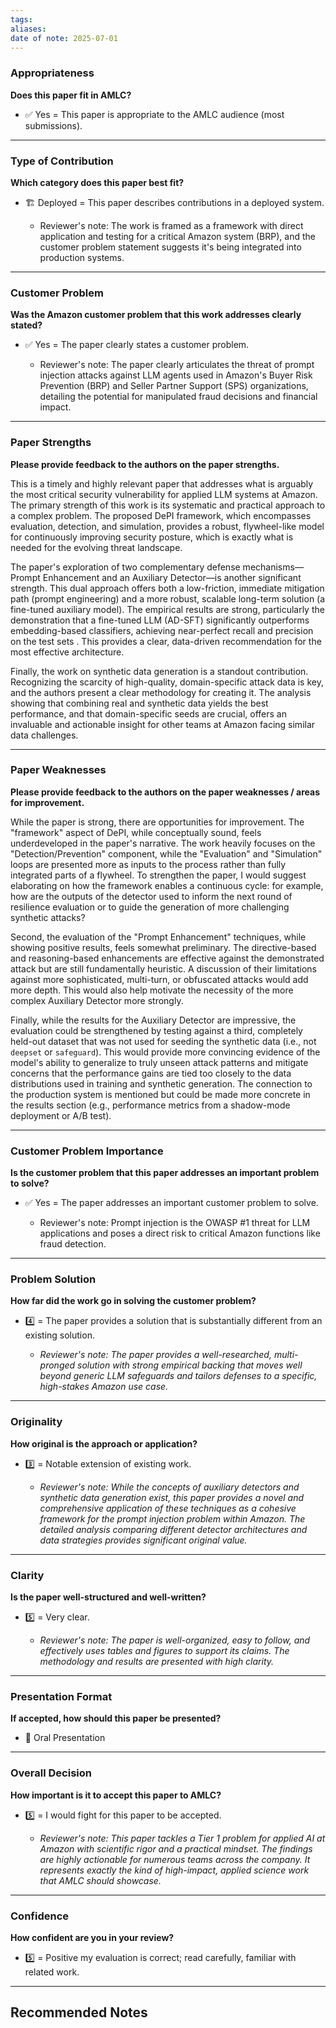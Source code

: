 ```yaml
---
tags: 
aliases: 
date of note: 2025-07-01
---
```

### **Appropriateness**

**Does this paper fit in AMLC?**

- ✅ Yes = This paper is appropriate to the AMLC audience (most submissions).
    

---

### **Type of Contribution**

**Which category does this paper best fit?**

- 🏗️ Deployed = This paper describes contributions in a deployed system.
    
    - Reviewer's note: The work is framed as a framework with direct application and testing for a critical Amazon system (BRP), and the customer problem statement suggests it's being integrated into production systems.
        

---

### **Customer Problem**

**Was the Amazon customer problem that this work addresses clearly stated?**

- ✅ Yes = The paper clearly states a customer problem.
    
    - Reviewer's note: The paper clearly articulates the threat of prompt injection attacks against LLM agents used in Amazon's Buyer Risk Prevention (BRP) and Seller Partner Support (SPS) organizations, detailing the potential for manipulated fraud decisions and financial impact.
        

---

### **Paper Strengths**

**Please provide feedback to the authors on the paper strengths.**

This is a timely and highly relevant paper that addresses what is arguably the most critical security vulnerability for applied LLM systems at Amazon. The primary strength of this work is its systematic and practical approach to a complex problem. The proposed DePI framework, which encompasses evaluation, detection, and simulation, provides a robust, flywheel-like model for continuously improving security posture, which is exactly what is needed for the evolving threat landscape.

The paper's exploration of two complementary defense mechanisms—Prompt Enhancement and an Auxiliary Detector—is another significant strength. This dual approach offers both a low-friction, immediate mitigation path (prompt engineering) and a more robust, scalable long-term solution (a fine-tuned auxiliary model). The empirical results are strong, particularly the demonstration that a fine-tuned LLM (AD-SFT) significantly outperforms embedding-based classifiers, achieving near-perfect recall and precision on the test sets . This provides a clear, data-driven recommendation for the most effective architecture.

Finally, the work on synthetic data generation is a standout contribution. Recognizing the scarcity of high-quality, domain-specific attack data is key, and the authors present a clear methodology for creating it. The analysis showing that combining real and synthetic data yields the best performance, and that domain-specific seeds are crucial, offers an invaluable and actionable insight for other teams at Amazon facing similar data challenges.

---

### **Paper Weaknesses**

**Please provide feedback to the authors on the paper weaknesses / areas for improvement.**

While the paper is strong, there are opportunities for improvement. The "framework" aspect of DePI, while conceptually sound, feels underdeveloped in the paper's narrative. The work heavily focuses on the "Detection/Prevention" component, while the "Evaluation" and "Simulation" loops are presented more as inputs to the process rather than fully integrated parts of a flywheel. To strengthen the paper, I would suggest elaborating on how the framework enables a continuous cycle: for example, how are the outputs of the detector used to inform the next round of resilience evaluation or to guide the generation of more challenging synthetic attacks?

Second, the evaluation of the "Prompt Enhancement" techniques, while showing positive results, feels somewhat preliminary. The directive-based and reasoning-based enhancements are effective against the demonstrated attack but are still fundamentally heuristic. A discussion of their limitations against more sophisticated, multi-turn, or obfuscated attacks would add more depth. This would also help motivate the necessity of the more complex Auxiliary Detector more strongly.

Finally, while the results for the Auxiliary Detector are impressive, the evaluation could be strengthened by testing against a third, completely held-out dataset that was not used for seeding the synthetic data (i.e., not `deepset` or `safeguard`). This would provide more convincing evidence of the model's ability to generalize to truly unseen attack patterns and mitigate concerns that the performance gains are tied too closely to the data distributions used in training and synthetic generation. The connection to the production system is mentioned but could be made more concrete in the results section (e.g., performance metrics from a shadow-mode deployment or A/B test).

---

### **Customer Problem Importance**

**Is the customer problem that this paper addresses an important problem to solve?**

- ✅ Yes = The paper addresses an important customer problem to solve.
    
    - Reviewer's note: Prompt injection is the OWASP #1 threat for LLM applications and poses a direct risk to critical Amazon functions like fraud detection.
        

---

### **Problem Solution**

**How far did the work go in solving the customer problem?**

- 4️⃣ = The paper provides a solution that is substantially different from an existing solution.
    
    - _Reviewer's note: The paper provides a well-researched, multi-pronged solution with strong empirical backing that moves well beyond generic LLM safeguards and tailors defenses to a specific, high-stakes Amazon use case._
        

---

### **Originality**

**How original is the approach or application?**

- 3️⃣ = Notable extension of existing work.
    
    - _Reviewer's note: While the concepts of auxiliary detectors and synthetic data generation exist, this paper provides a novel and comprehensive application of these techniques as a cohesive framework for the prompt injection problem within Amazon. The detailed analysis comparing different detector architectures and data strategies provides significant original value._
        

---

### **Clarity**

**Is the paper well-structured and well-written?**

- 5️⃣ = Very clear.
    
    - _Reviewer's note: The paper is well-organized, easy to follow, and effectively uses tables and figures to support its claims. The methodology and results are presented with high clarity._
        

---

### **Presentation Format**

**If accepted, how should this paper be presented?**

- 🎤 Oral Presentation
    

---

### **Overall Decision**

**How important is it to accept this paper to AMLC?**

- 5️⃣ = I would fight for this paper to be accepted.
    
    - _Reviewer's note: This paper tackles a Tier 1 problem for applied AI at Amazon with scientific rigor and a practical mindset. The findings are highly actionable for numerous teams across the company. It represents exactly the kind of high-impact, applied science work that AMLC should showcase._
        

---

### **Confidence**

**How confident are you in your review?**

- 5️⃣ = Positive my evaluation is correct; read carefully, familiar with related work.


-----------
##  Recommended Notes